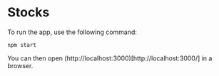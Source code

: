 # Stocks

To run the app, use the following command:

```
npm start
```

You can then open (http://localhost:3000)[http://localhost:3000/] in a browser.
